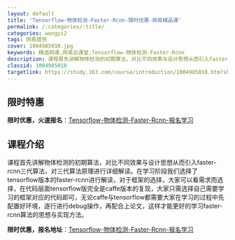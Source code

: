 ```yaml
---
layout: default
title: 'Tensorflow-物体检测-Faster-Rcnn-限时优惠-网易精品课'
permalink: /:categories/:title/
categories: wangyi2
tags: 网易提供
cover: 1004985010.jpg
keywords: 精选网课,网易云课堂,Tensorflow-物体检测-Faster-Rcnn
description: 课程首先讲解物体检测的初期算法，对比不同效果与设计思想从而引入faster-rcnn三代算法，对三代算法原理进行详细解读
classid: 1004985010
targetlink: https://study.163.com/course/introduction/1004985010.htm?share=1&shareId=1025206652&utm_campaign=share&utm_medium=iphoneShare&utm_source=&utm_u=1025206652
---
```


## 限时特惠

**限时优惠，火速报名**：[Tensorflow-物体检测-Faster-Rcnn-报名学习](https://study.163.com/course/introduction/1004985010.htm?share=1&shareId=1025206652&utm_campaign=share&utm_medium=iphoneShare&utm_source=&utm_u=1025206652)

## 课程介绍

课程首先讲解物体检测的初期算法，对比不同效果与设计思想从而引入faster-rcnn三代算法，对三代算法原理进行详细解读。在学习阶段我们选择了tensorflow版本的faster-rcnn进行解读，对于框架的选择，大家可以看需求而选择，在代码层面tensorflow版完全是caffe版本的复现，大家只需选择自己需要学习的框架对应的代码即可，无论caffe与tensorflow都需要大家在学习的过程中先配置好环境，逐行进行debug操作，再配合上论文，这样才能更好的学习faster-rcnn算法的思想与实现方法。

**限时优惠，报名地址**：[Tensorflow-物体检测-Faster-Rcnn-报名学习](https://study.163.com/course/introduction/1004985010.htm?share=1&shareId=1025206652&utm_campaign=share&utm_medium=iphoneShare&utm_source=&utm_u=1025206652)

